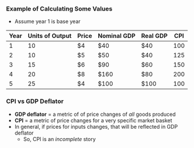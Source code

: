 ### Example of Calculating Some Values
- Assume year 1 is base year

|  Year  |  Units of Output  |  Price |  Nominal GDP |  Real GDP  |  CPI  |
|--------|-------------------|--------|--------------|------------|-------|
|   1    |       10          |   $4   |     $40      |   $40      |  100  |
|   2    |       10          |   $5   |     $50      |   $40      |  125  |
|   3    |       15          |   $6   |     $90      |   $60      |  150  |
|   4    |       20          |   $8   |     $160     |   $80      |  200  |
|   5    |       25          |   $4   |     $100     |   $100     |  100  |

### CPI vs GDP Deflator
- **GDP deflator** = a metric of of price changes of *all* goods produced
- **CPI** = a metric of price changes for a very specific market basket
- In general, if prices for inputs changes, that will be reflected in GDP deflator
    * So, CPI is an *incomplete* story
